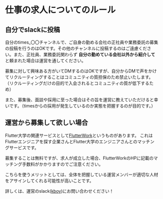 # 仕事の求人についてのルール

## 自分でslackに投稿
自分のtimes_〇〇チャンネルで、ご自身の勤める会社の正社員や業務委託の募集の投稿を行うのはOKです。その他のチャンネルに投稿するのはご遠慮ください。また、正社員、業務委託関わらず **自分の勤めている会社以外から紹介して**と頼まれた場合は運営を通してください。

募集に対して興味ある方がいてDMするのはOKですが、自分からDMで声をかけてリクルーティングすることはコミュニティの質担保のため禁止いたします。
（リクルーティングだけの目的で入会されるとコミュニティの質が低下するため）

また、募集後、面談や採用に至った場合はその旨を運営に教えていただけると幸いです。（timesからの採用が発生しているのか実態を把握するのが目的です。）

## 運営から募集して欲しい場合
Flutter大学の関連サービスとして[FlutterWork](https://work.flutteruniv.com)というものがあります。
これはFlutterエンジニアを探す企業さんとFlutter大学のエンジニアさんとのマッチングサービスです。

募集することは無料ですが、求人が成立した場合、FlutterWorkのHPに記載のマッチング手数料がかかりますのでご注意ください。

こちらを使うメリットとしては、全体を把握している運営メンバーが適切な人材をアサインしてくれる可能性が高いことです。

詳しくは、運営のslack([kboy](https://flutteruniv.slack.com/archives/D012NRTEH7V))にお問い合わせください！
